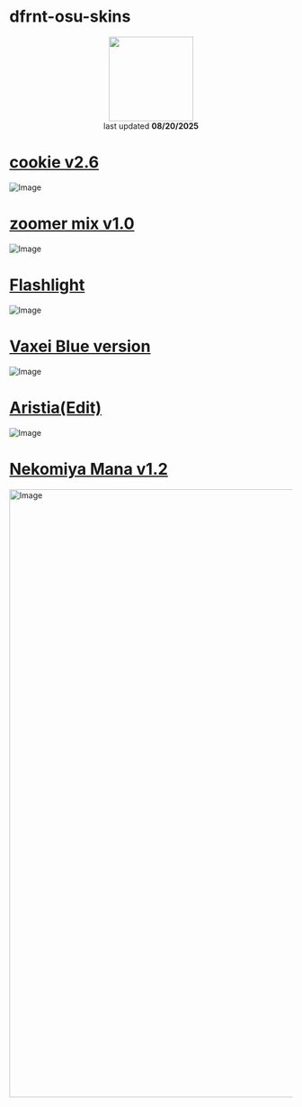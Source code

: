 # dfrnt-osu-skins

<p align="center">
<a href="https://osu.ppy.sh/users/36222532">
  <img src="https://a.ppy.sh/36222532"  
       width="150"
       height="150"></a>
<br>
last updated <b>08/20/2025</b>
</p>

# **[cookie v2.6](https://drive.google.com/drive/folders/1HyOZzi_8LRni496XUoXb4OjvmbRpH3TW)**

![Image](https://github.com/user-attachments/assets/c0009fa5-1798-4bd1-9e25-695cfe2b0c2b)

# **[zoomer mix v1.0 ](https://skins.osuck.net/skins/2919?v=0)**

![Image](https://github.com/user-attachments/assets/5e3e1729-f9ab-4862-bfd4-d01ec514b3fc)

# **[Flashlight](https://www.mediafire.com/file/xvsclvttak8x63a/FL.osk/file)**

![Image](https://github.com/user-attachments/assets/92901508-2b43-4697-aad7-369d523b02ca)

# **[Vaxei Blue version](https://skins.osuck.net/skins/1648?v=0)**

![Image](https://github.com/user-attachments/assets/5d2bf517-b965-469d-b91a-59b033dda9ef)

# **[Aristia(Edit)](https://skins.osuck.net/skins/485?v=0)**

![Image](https://github.com/user-attachments/assets/d125aa11-31c1-4352-aacd-7ea40b57deb9)

# **[Nekomiya Mana v1.2 ](https://skins.osuck.net/skins/4398?v=0)**

<img width="1920" height="1080" alt="Image" src="https://github.com/user-attachments/assets/eb44ca53-e1b3-4940-94fe-71e9504b91e4" />

